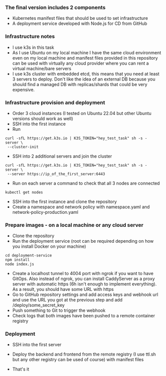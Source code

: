 ### The final version includes 2 components

- Kubernetes manifest files that should be used to set infrastructure
- A deployment service developed with Node.js for CD from GitHub

### Infrastructure notes

- I use k3s in this task
- As I use Ubuntu on my local machine I have the same cloud environment even on my local machine and manifest files provided in this repository can be used with virtually any cloud provider where you can rent a virtual machine/bare servers
- I use k3s cluster with embedded etcd, this means that you need at least 3 servers to deploy. Don't like the idea of an external DB because you should find a managed DB with replicas/shards that could be very expensive.


### Infrastructure provision and deployment
- Order 3 cloud instances (I tested on Ubuntu 22.04 but other Ubuntu versions should work as well)
- SSH into the first instance
- Run

```
curl -sfL https://get.k3s.io | K3S_TOKEN="hey_test_task" sh -s - server \
 --cluster-init
```
- SSH into 2 additional servers and join the cluster
```
curl -sfL https://get.k3s.io | K3S_TOKEN="hey_test_task" sh -s - server \
 --server https://ip_of_the_first_server:6443
```
- Run on each server a command to check that all 3 nodes are connected
```
kubectl get nodes
```
- SSH into the first instance and clone the repository
- Create a namespace and network policy with namespace.yaml and network-policy-production.yaml

### Prepare images - on a local machine or any cloud server
- Clone the repository
- Run the deployment service (root can be required depending on how you install Docker on your machine)
```
cd deployment-service
npm install
node index.js
```
- Create a localhost tunnel to 4004 port with ngrok if you want to have GitOps. Also instead of ngrok, you can install CaddyServer as a proxy server with automatic https (6h isn't enough to implement everything). As a result, you should have some URL with https
- Go to GitHub repository settings and add access keys and webhook url and use the URL you got at the previous step and add /deploy/some_secret_key
- Push something to Git to trigger the webhook
- Check logs that both images have been pushed to a remote container registry


### Deployment
- SSH into the first server
- Deploy the backend and frontend from the remote registry (I use ttl.sh but any other registry can be used of course) with manifest files

- That's it
